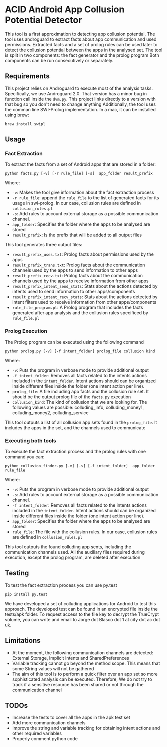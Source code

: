 # ACID Android App Collusion Potential Detector

This tool is a first approximation to detecting app collusion potential. The tool uses androguard to extract facts about
app communication and used permissions. Extracted facts and a set of prolog rules can be used later to detect the collusion
potential between the apps in the analysed set. The tool is split in two components: the fact generator and the prolog program
Both components can be run consecutively or separately.

## Requirements

This project relies on Androguard to execute most of the analysis tasks. Specifically, we use Androguard 2.0. That version has a minor bug in 
function call inside the `dvm.py`. This project links directly to a version with that bug so you don't need to change anything
Additionally, the tool uses the comman line SWI-Prolog implementation. In a mac, it can be installed using brew: 
```
brew install swipl
```
## Usage

### Fact Extraction
To extract the facts from a set of Android apps that are stored in a folder:

```
python facts.py [-v] [-r rule_file] [-s]  app_folder result_prefix
```

Where:
- `-v`: Makes the tool give information about the fact extraction process
- `-r rule_file`: append the `rule_file` to the list of generated facts for its usage in swi-prolog. In our case, collusion rules are defined in `collusion_rules.pl`
- `-s`: Add rules to account external storage as a possible communication channel.  
- `app_folder`: Specifies the folder where the apps to be analysed are stored
- `result_prefix`: Is the prefix that will be added to all output files

This tool generates three output files:
- `result_prefix_uses.txt`: Prolog facts about permissions used by the apps
- `result_prefix_trans.txt`: Prolog facts about the communication channels used by the apps to send information to other apps
- `result_prefix_recv.txt`: Prolog facts about the communication channels used by the apps to receive information from other apps
- `result_prefix_intent_send_stats`: Stats about the actions detected by intents used to send information to other apps/components
- `result_prefix_intent_recv_stats`: Stats about the actions detected by intent filters used to receive information from other apps/components
- `rule_file_program.pl`: A Prolog program that includes the facts generated after app analysis and the collusion rules specificed by `rule_file.pl`


### Prolog Execution
The Prolog program can be executed using the following command
```
python prolog.py [-v] [-f intent_folder] prolog_file collusion kind
```

Where:
- `-v`: Puts the program in verbose mode to provide additional output
- `-f intent_folder`: Removes all facts related to the intents actions included in the `intent_folder`. Intent actions should can be organized inside different files inside the folder (one intent action per line).
- `prolog_file`: A file including app facts and the collusion rule set. It should be the output prolog file of the `facts.py` execution
- `collusion_kind`: The kind of collusion that we are looking for. The following values are possible: colluding_info, colluding_money1, colluding_money2, colluding_service

This tool outputs a list of all collusion app sets found in the `prolog_file`. It includes the apps in the set, and the channels used to communicate
 
### Executing both tools 

To execute the fact extraction process and the prolog rules with one command you can:
```
python collusion_finder.py [-v] [-s] [-f intent_folder]  app_folder rule_file
```

Where:
- `-v`: Puts the program in verbose mode to provide additional output
- `-s`: Add rules to account external storage as a possible communication channel.
- `-f intent_folder`: Removes all facts related to the intents actions included in the `intent_folder`. Intent actions should can be organized inside different files inside the folder (one intent action per line).
- `app_folder`: Specifies the folder where the apps to be analysed are stored
- `rule_file`: The file with the collusion rules. In our case, collusion rules are defined in `collusion_rules.pl`


This tool outputs the found colluding app sents, including the communication channels used. All the auxiliary files required during execution, except the prolog program, are deleted after execution


## Testing

To test the fact extraction process you can use py.test
```
pip install py.test
```

We have developed a set of colluding applications for Android to test this approach. The developed test can be found in an encrypted file inside the tests/apk folder. To request access to the file key to decrypt the TrueCrypt volume, you can write and email to
Jorge dot Blasco dot 1 at city dot ac dot uk.

## Limitations

- At the moment, the following communication channels are detected: External Storage, Implicit Intents and SharedPreferences
- Variable tracking cannot go beyond the method scope. This means that some String values will not be gathered
- The aim of this tool is to perform a quick filter over an app set so more sophisticated analysis can be executed. Therefore, We do not try to track if a sensitive resource has been shared or not through the communication channel


## TODOs
- Increase the tests to cover all the apps in the apk test set
- Add more communication channels
- Improve the string and variable tracking for obtaining intent actions and other required variables
- Properly comment python code

